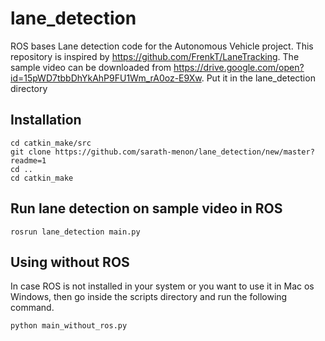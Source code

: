 # lane_detection
ROS bases Lane detection code for the Autonomous Vehicle project. This repository is inspired by https://github.com/FrenkT/LaneTracking. The sample video can be downloaded from https://drive.google.com/open?id=15pWD7tbbDhYkAhP9FU1Wm_rA0oz-E9Xw. Put it in the lane_detection directory

 ## Installation
 ```
 cd catkin_make/src
 git clone https://github.com/sarath-menon/lane_detection/new/master?readme=1
 cd ..
 cd catkin_make
```

 ## Run lane detection on sample video in ROS

 ```
 rosrun lane_detection main.py
```

 ## Using without ROS

In case ROS is not installed in your system or you want to use it in Mac os Windows, then go inside the scripts directory and run the following command.

```
python main_without_ros.py
```

